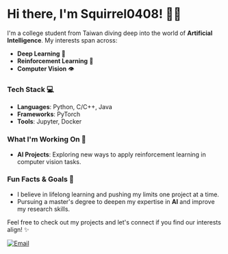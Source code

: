 # Hi there, I'm Squirrel0408! 👋🏻

I'm a college student from Taiwan diving deep into the world of **Artificial Intelligence**. My interests span across:

- **Deep Learning** 🧠
- **Reinforcement Learning** 🤖
- **Computer Vision** 👁️

### Tech Stack 💻
- **Languages**: Python, C/C++, Java
- **Frameworks**: PyTorch
- **Tools**: Jupyter, Docker

### What I'm Working On 🌱
- **AI Projects**: Exploring new ways to apply reinforcement learning in computer vision tasks.

### Fun Facts & Goals 🚀
- I believe in lifelong learning and pushing my limits one project at a time.
- Pursuing a master's degree to deepen my expertise in **AI** and improve my research skills.

Feel free to check out my projects and let's connect if you find our interests align! ✨

[![Email](https://img.shields.io/badge/Email-Contact-red?style=flat-square&logo=gmail)](mailto:wangyuehua408@gmail.com)
